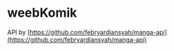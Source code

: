 # weebKomik

API by [https://github.com/febryardiansyah/manga-api](https://github.com/febryardiansyah/manga-api)